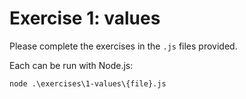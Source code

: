 # Exercise 1: values

Please complete the exercises in the `.js` files provided.

Each can be run with Node.js:

```
node .\exercises\1-values\{file}.js
```
